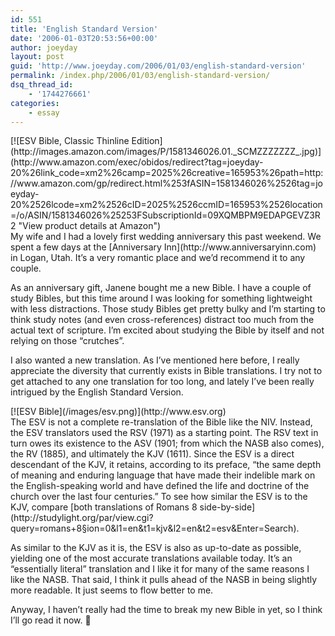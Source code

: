 ```yaml
---
id: 551
title: 'English Standard Version'
date: '2006-01-03T20:53:56+00:00'
author: joeyday
layout: post
guid: 'http://www.joeyday.com/2006/01/03/english-standard-version'
permalink: /index.php/2006/01/03/english-standard-version/
dsq_thread_id:
    - '1744276661'
categories:
    - essay
---
```


<div class="rpic-transparent">[![ESV Bible, Classic Thinline Edition](http://images.amazon.com/images/P/1581346026.01._SCMZZZZZZZ_.jpg)](http://www.amazon.com/exec/obidos/redirect?tag=joeyday-20%26link_code=xm2%26camp=2025%26creative=165953%26path=http://www.amazon.com/gp/redirect.html%253fASIN=1581346026%2526tag=joeyday-20%2526lcode=xm2%2526cID=2025%2526ccmID=165953%2526location=/o/ASIN/1581346026%25253FSubscriptionId=09XQMBPM9EDAPGEVZ3R2 "View product details at Amazon")</div>My wife and I had a lovely first wedding anniversary this past weekend. We spent a few days at the [Anniversary Inn](http://www.anniversaryinn.com) in Logan, Utah. It’s a very romantic place and we’d recommend it to any couple.

As an anniversary gift, Janene bought me a new Bible. I have a couple of study Bibles, but this time around I was looking for something lightweight with less distractions. Those study Bibles get pretty bulky and I’m starting to think study notes (and even cross-references) distract too much from the actual text of scripture. I’m excited about studying the Bible by itself and not relying on those “crutches”.

I also wanted a new translation. As I’ve mentioned here before, I really appreciate the diversity that currently exists in Bible translations. I try not to get attached to any one translation for too long, and lately I’ve been really intrigued by the English Standard Version.

<div class="lpic-transparent">[![ESV Bible](/images/esv.png)](http://www.esv.org)</div>The ESV is not a complete re-translation of the Bible like the NIV. Instead, the ESV translators used the RSV (1971) as a starting point. The RSV text in turn owes its existence to the ASV (1901; from which the NASB also comes), the RV (1885), and ultimately the KJV (1611). Since the ESV is a direct descendant of the KJV, it retains, according to its preface, “the same depth of meaning and enduring language that have made their indelible mark on the English-speaking world and have defined the life and doctrine of the church over the last four centuries.” To see how similar the ESV is to the KJV, compare [both translations of Romans 8 side-by-side](http://studylight.org/par/view.cgi?query=romans+8&section=0&l1=en&t1=kjv&l2=en&t2=esv&Enter=Search).

As similar to the KJV as it is, the ESV is also as up-to-date as possible, yielding one of the most accurate translations available today. It’s an “essentially literal” translation and I like it for many of the same reasons I like the NASB. That said, I think it pulls ahead of the NASB in being slightly more readable. It just seems to flow better to me.

Anyway, I haven’t really had the time to break my new Bible in yet, so I think I’ll go read it now. 🙂